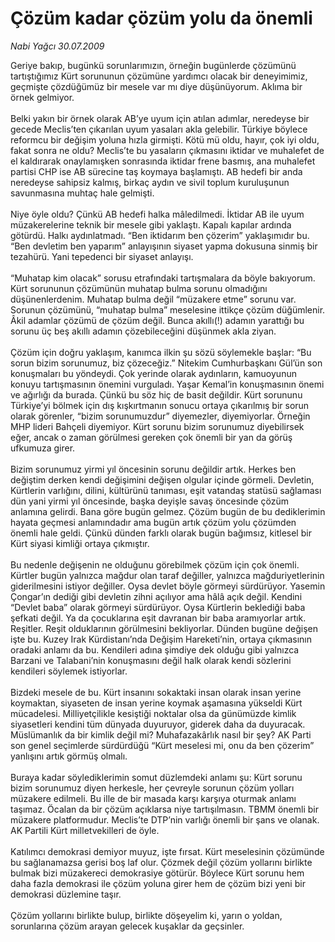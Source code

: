 # Çözüm kadar çözüm yolu da önemli

*Nabi Yağcı 30.07.2009*

<div class="taraf_structure_2col_1zq">
<div class="margen_n">



 <p>Geriye bakıp, bugünkü sorunlarımızın, örneğin bugünlerde çözümünü tartıştığımız Kürt sorununun çözümüne yardımcı olacak bir deneyimimiz, geçmişte çözdüğümüz bir mesele var mı diye düşünüyorum. Aklıma bir örnek gelmiyor. <br/><br/>Belki yakın bir örnek olarak AB’ye uyum için atılan adımlar, neredeyse bir gecede Meclis’ten çıkarılan uyum yasaları akla gelebilir. Türkiye böylece reformcu bir değişim yoluna hızla girmişti. Kötü mü oldu, hayır, çok iyi oldu, fakat sonra ne oldu? Meclis’te bu yasaların çıkmasını iktidar ve muhalefet de el kaldırarak onaylamışken sonrasında iktidar frene basmış, ana muhalefet partisi CHP ise AB sürecine taş koymaya başlamıştı. AB hedefi bir anda neredeyse sahipsiz kalmış, birkaç aydın ve sivil toplum kuruluşunun savunmasına muhtaç hale gelmişti. <br/><br/>Niye öyle oldu? Çünkü AB hedefi halka mâledilmedi. İktidar AB ile uyum müzakerelerine teknik bir mesele gibi yaklaştı. Kapalı kapılar ardında götürdü. Halkı aydınlatmadı. “Ben iktidarım ben çözerim” yaklaşımıdır bu. “Ben devletim ben yaparım” anlayışının siyaset yapma dokusuna sinmiş bir tezahürü. Yani tepedenci bir siyaset anlayışı. <br/><br/>“Muhatap kim olacak” sorusu etrafındaki tartışmalara da böyle bakıyorum. Kürt sorununun çözümünün muhatap bulma sorunu olmadığını düşünenlerdenim. Muhatap bulma değil “müzakere etme” sorunu var. Sorunun çözümünü, “muhatap bulma” meselesine ittikçe çözüm düğümlenir. Âkil adamlar çözümü de çözüm değil. Bunca akıllı(!) adamın yarattığı bu sorunu üç beş akıllı adamın çözebileceğini düşünmek akla ziyan. <br/><br/>Çözüm için doğru yaklaşım, kanımca ilkin şu sözü söylemekle başlar: “Bu sorun bizim sorunumuz, biz çözeceğiz.” Nitekim Cumhurbaşkanı Gül’ün son konuşmaları bu yöndeydi. Çok yerinde olarak aydınların, kamuoyunun konuyu tartışmasının önemini vurguladı. Yaşar Kemal’in konuşmasının önemi ve ağırlığı da burada. Çünkü bu söz hiç de basit değildir. Kürt sorununu Türkiye’yi bölmek için dış kışkırtmanın sonucu ortaya çıkarılmış bir sorun olarak görenler, “bizim sorunumuzdur” diyemezler, diyemiyorlar. Örneğin MHP lideri Bahçeli diyemiyor. Kürt sorunu bizim sorunumuz diyebilirsek eğer, ancak o zaman görülmesi gereken çok önemli bir yan da görüş ufkumuza girer. <br/><br/>Bizim sorunumuz yirmi yıl öncesinin sorunu değildir artık. Herkes ben değiştim derken kendi değişimini değişen olgular içinde görmeli. Devletin, Kürtlerin varlığını, dilini, kültürünü tanıması, eşit vatandaş statüsü sağlaması dün yani yirmi yıl öncesinde, başka deyişle savaş öncesinde çözüm anlamına gelirdi. Bana göre bugün gelmez. Çözüm bugün de bu dediklerimin hayata geçmesi anlamındadır ama bugün artık çözüm yolu çözümden önemli hale geldi. Çünkü dünden farklı olarak bugün bağımsız, kitlesel bir Kürt siyasi kimliği ortaya çıkmıştır. <br/><br/>Bu nedenle değişenin ne olduğunu görebilmek çözüm için çok önemli. Kürtler bugün yalnızca mağdur olan taraf değiller, yalnızca mağduriyetlerinin giderilmesini istiyor değiller. Oysa devlet böyle görmeyi sürdürüyor. Yasemin Çongar’ın dediği gibi devletin zihni açılıyor ama hâlâ açık değil. Kendini “Devlet baba” olarak görmeyi sürdürüyor. Oysa Kürtlerin beklediği baba şefkati değil. Ya da çocuklarına eşit davranan bir baba aramıyorlar artık. Reşitler. Reşit olduklarının görülmesini bekliyorlar. Dünden bugüne değişen işte bu. Kuzey Irak Kürdistanı’nda Değişim Hareketi’nin, ortaya çıkmasının oradaki anlamı da bu. Kendileri adına şimdiye dek olduğu gibi yalnızca Barzani ve Talabani’nin konuşmasını değil halk olarak kendi sözlerini kendileri söylemek istiyorlar. <br/><br/>Bizdeki mesele de bu. Kürt insanını sokaktaki insan olarak insan yerine koymaktan, siyaseten de insan yerine koymak aşamasına yükseldi Kürt mücadelesi. Milliyetçilikle kesiştiği noktalar olsa da günümüzde kimlik siyasetleri kendini tüm dünyada duyuruyor, giderek daha da duyuracak. Müslümanlık da bir kimlik değil mi? Muhafazakârlık nasıl bir şey? AK Parti son genel seçimlerde sürdürdüğü “Kürt meselesi mi, onu da ben çözerim” yanlışını artık görmüş olmalı. <br/><br/>Buraya kadar söylediklerimin somut düzlemdeki anlamı şu: Kürt sorunu bizim sorunumuz diyen herkesle, her çevreyle sorunun çözüm yolları müzakere edilmeli. Bu ille de bir masada karşı karşıya oturmak anlamı taşımaz. Öcalan da bir çözüm açıklarsa niye tartışılmasın. TBMM önemli bir müzakere platformudur. Meclis’te DTP’nin varlığı önemli bir şans ve olanak. AK Partili Kürt milletvekilleri de öyle. <br/><br/>Katılımcı demokrasi demiyor muyuz, işte fırsat. Kürt meselesinin çözümünde bu sağlanamazsa gerisi boş laf olur. Çözmek değil çözüm yollarını birlikte bulmak bizi müzakereci demokrasiye götürür. Böylece Kürt sorunu hem daha fazla demokrasi ile çözüm yoluna girer hem de çözüm bizi yeni bir demokrasi düzlemine taşır. <br/><br/>Çözüm yollarını birlikte bulup, birlikte döşeyelim ki, yarın o yoldan, sorunlarına çözüm arayan gelecek kuşaklar da geçsinler.</p>
<br/>
<br/>
<br/>



<br/>


<div id="taraf_not">
</div>

</div>


</div>

